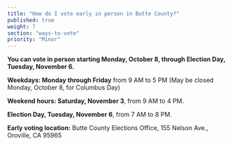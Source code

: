 ```yaml
---
title: "How do I vote early in person in Butte County?"
published: true
weight: 7
section: "ways-to-vote"
priority: "Minor"
---
```


**You can vote in person starting Monday, October 8, through Election Day, Tuesday, November 6.**  

**Weekdays: Monday through Friday** from 9 AM to 5 PM (May be closed Monday, October 8, for Columbus Day)  

**Weekend hours: Saturday, November 3**, from 9 AM to 4 PM.

**Election Day, Tuesday, November 6**, from 7 AM to 8 PM.

**Early voting location:** Butte County Elections Office, 155 Nelson Ave., Oroville, CA 95965  
